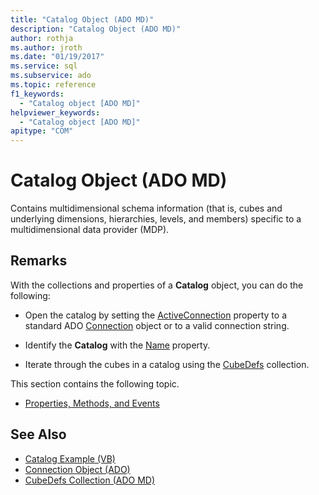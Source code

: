 ```yaml
---
title: "Catalog Object (ADO MD)"
description: "Catalog Object (ADO MD)"
author: rothja
ms.author: jroth
ms.date: "01/19/2017"
ms.service: sql
ms.subservice: ado
ms.topic: reference
f1_keywords:
  - "Catalog object [ADO MD]"
helpviewer_keywords:
  - "Catalog object [ADO MD]"
apitype: "COM"
---
```


# Catalog Object (ADO MD)

Contains multidimensional schema information (that is, cubes and underlying dimensions, hierarchies, levels, and members) specific to a multidimensional data provider (MDP).
  
## Remarks

With the collections and properties of a **Catalog** object, you can do the following:
  
- Open the catalog by setting the [ActiveConnection](./activeconnection-property-ado-md.md) property to a standard ADO [Connection](../ado-api/connection-object-ado.md) object or to a valid connection string.
  
- Identify the **Catalog** with the [Name](./name-property-ado-md.md) property.
  
- Iterate through the cubes in a catalog using the [CubeDefs](./cubedefs-collection-ado-md.md) collection.
  
This section contains the following topic.  
  
- [Properties, Methods, and Events](./catalog-object-properties-methods-and-events-ado-md.md)  
  
## See Also  

- [Catalog Example (VB)](./catalog-example-vb.md)
- [Connection Object (ADO)](../ado-api/connection-object-ado.md)
- [CubeDefs Collection (ADO MD)](./cubedefs-collection-ado-md.md)